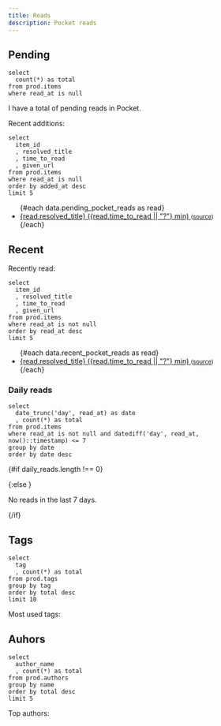 ```yaml
---
title: Reads
description: Pocket reads
---
```


## Pending

```total_pending_pocket_reads
select
  count(*) as total
from prod.items
where read_at is null
```

I have a total of <Value data={data.total_pending_pocket_reads} column=total/> pending reads in Pocket.

Recent additions:

```pending_pocket_reads
select
  item_id
  , resolved_title
  , time_to_read
  , given_url
from prod.items
where read_at is null
order by added_at desc
limit 5
```

<ul>
{#each data.pending_pocket_reads as read}
  <li>
    <a href="https://getpocket.com/read/{read.item_id}" target="_blank" rel="noopener noreferrer">
      {read.resolved_title} ({read.time_to_read || "?"} min)
    </a>
    <small>
      (<a href="{read.given_url}" target="_blank" rel="noopener noreferrer">source</a>)
    </small>
  </li>
{/each}
</ul>

## Recent

Recently read:

```recent_pocket_reads
select
  item_id
  , resolved_title
  , time_to_read
  , given_url
from prod.items
where read_at is not null
order by read_at desc
limit 5
```

<ul>
{#each data.recent_pocket_reads as read}
  <li>
    <a href="https://getpocket.com/read/{read.item_id}" target="_blank" rel="noopener noreferrer">
      {read.resolved_title} ({read.time_to_read || "?"} min)
    </a>
    <small>
      (<a href="{read.given_url}" target="_blank" rel="noopener noreferrer">source</a>)
    </small>
  </li>
{/each}
</ul>

### Daily reads

```daily_reads
select
  date_trunc('day', read_at) as date
  , count(*) as total
from prod.items
where read_at is not null and datediff('day', read_at, now()::timestamp) <= 7
group by date
order by date desc
```

{#if daily_reads.length !== 0}

<BarChart
    data={data.daily_reads}
    x=date
    y=total
/>

{:else }

No reads in the last 7 days.

{/if}

## Tags

```tags_tally
select
  tag
  , count(*) as total
from prod.tags
group by tag
order by total desc
limit 10
```

Most used tags:

<DataTable
    data={data.tags_tally}
    rows=10
/>

## Auhors

```author_tally
select
  author_name
  , count(*) as total
from prod.authors
group by name
order by total desc
limit 5
```

Top authors:

<DataTable
    data={data.author_tally}
    rows=5
/>
